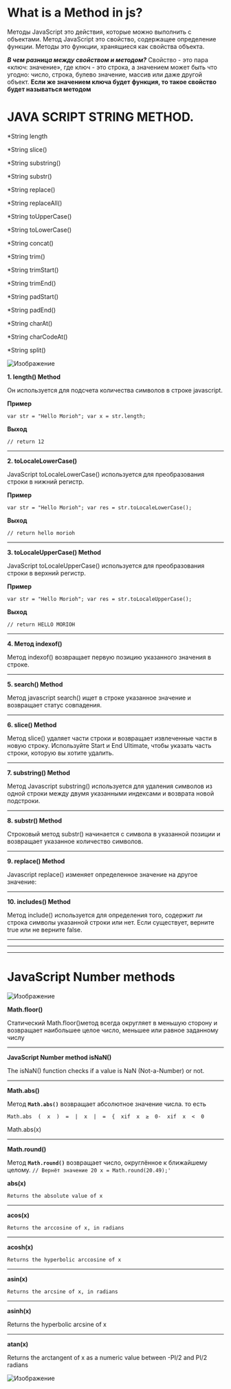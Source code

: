 ﻿# What is a Method in js?

Методы JavaScript это действия, которые можно выполнить с объектами. Метод JavaScript это свойство, содержащее определение функции. Методы это функции, хранящиеся как свойства объекта.

***В чем разница между свойством и методом?***
Свойство - это пара «ключ: значение», где ключ - это строка, а значением может быть что угодно: число, строка, булево значение, массив или даже другой объект. **Если же значением ключа будет функция, то такое свойство будет называться методом**







# JAVA SCRIPT STRING METHOD.
*String length

*String slice()

*String substring()

*String substr()

*String replace()

*String replaceAll()

*String toUpperCase()

*String toLowerCase()

*String concat()

*String trim()

*String trimStart()

*String trimEnd()

*String padStart()

*String padEnd()

*String charAt()

*String charCodeAt()

*String split()


![Изображение](https://i.imgur.com/20FIxbB.jpeg "Логотип Markdown")


**1. length() Method**

Он используется для подсчета количества символов в строке javascript.

**Пример**

`var str = "Hello Morioh";
var x = str.length;`

**Выход**

`// return
 12`

--------------

**2. toLocaleLowerCase()**

JavaScript toLocaleLowerCase() используется для преобразования строки в нижний регистр.

**Пример**

`var str = "Hello Morioh";
var res = str.toLocaleLowerCase();`

**Выход**

``// return
hello morioh``

-------
   



 



**3. toLocaleUpperCase() Method**

JavaScript toLocaleUpperCase() используется для преобразования строки в верхний регистр.

**Пример**

`var str = "Hello Morioh";
var res = str.toLocaleUpperCase();`

**Выход**

``// return
HELLO MORIOH``

-------
**4. Метод indexof()**

Метод indexof() возвращает первую позицию указанного значения в строке.

----------
**5. search() Method**


Метод javascript search() ищет в строке указанное значение и возвращает статус совпадения.

----------

**6. slice() Method**


Метод slice() удаляет части строки и возвращает извлеченные части в новую строку.
Используйте Start и End Ultimate, чтобы указать часть строки, которую вы хотите удалить.

-------

**7. substring() Method**

Метод Javascript substring() используется для удаления символов из одной строки между двумя указанными индексами и возврата новой подстроки.

-------

**8. substr() Method**

Строковый метод substr() начинается с символа в указанной позиции и возвращает указанное количество символов.

-------

**9. replace() Method**

Javascript replace() изменяет определенное значение на другое значение:

-----

**10. includes() Method**

Метод include() используется для определения того, содержит ли строка символы указанной строки или нет. Если существует, верните true или не верните false.

-----




-------
-------


# JavaScript Number methods

![Изображение](https://www.tutorialstonight.com/assets/js/javascript-number-properties-and-methods.webp "Логотип Markdown")

**Math.floor()**

Статический Math.floor()метод всегда округляет в меньшую сторону и возвращает наибольшее целое число, меньшее или равное заданному числу

-------


**JavaScript Number method isNaN()**

The isNaN() function checks if a value is NaN (Not-a-Number) or not.

-------
**Math.abs()**

Метод  **`Math.abs()`**  возвращает абсолютное значение числа. то есть

`Math.abs  (  x  )  =  |  x  |  =  {  xif  x  ≥  0-  xif  x  <  0`

Math.abs(x)

----------

 **Math.round()**

 
Метод **`Math.round()`** возвращает число, округлённое к ближайшему целому.
`// Вернёт значение 20
x = Math.round(20.49);'
`







**abs(x)**

	Returns the absolute value of x

------
**acos(x)**

	Returns the arccosine of x, in radians

----

**acosh(x)**

	Returns the hyperbolic arccosine of x 

------
**asin(x)**

	Returns the arcsine of x, in radians

-----
**asinh(x)**	

Returns the hyperbolic arcsine of x

-----
**atan(x)**

Returns the arctangent of x as a numeric value between -PI/2 and PI/2 radians



![Изображение](https://www.tutorialstonight.com/assets/js/javascript-number-properties-and-methods.webp "Логотип Markdown")
